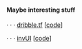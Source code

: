 #### Maybe interesting stuff

· · · [dribble.tf](http://dribbletf.netlify.app/) [[code](https://github.com/bryjch/dribble.tf)]

· · · [invUI](https://invui.netlify.app/) [[code](https://github.com/bryjch/inv-ui)]
